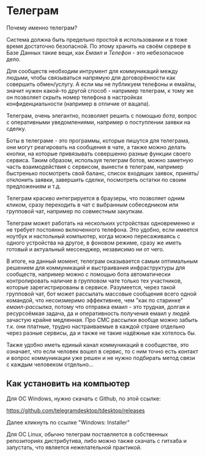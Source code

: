 Телеграм
========

Почему именно телеграм? 

Система должна быть предельно простой в использовании и в тоже время достаточно безопасной. По этому хранить на своём сервере в Базе Данных такие вещи, как _Емаил_ и _Телефон_ - это небезопасное дело.

Для сообществ необходим интрумент для коммуникаций между людьми, чтобы связываться напрямую для договорённости как совершить обмен/услугу. А если мы не публикуем телефоны и емайлы, значит нужен какой-то другой способ - например телеграм, к тому же он позволяет скрыть номер телефона в настройках конфиденциальности (например в отличие от вацапа).

Телеграм, очень элегантно, позволяет решить с помощью _бота_, вопрос с оперативными уведомлениями, например о поступлении заявки на сделку. 

Боты в телеграме - это программы, которые пишутся для телеграма, они могут реагировать на сообщения в чате, а также можно делать кнопки, на которые привязывать совершенно разные функции своего сервиса. Таким образом, используя телеграм ботов, можно заметную часть взаимодействия с сервисом, вынести в телеграм, например быстренько посмотреть свой баланс, список входящих заявок, принять/отклонить заявки, завершить сделки, посмотреть остатки по своим предложениям и т.д.

Телеграм красиво интегрируется в браузеры, что позволяет одним кликом, сразу переходить в чат с выбранным собеседником или групповой чат, например по совместным закупкам.

Телеграм может работать на нескольких устройствах одновременно и не требует постоянно включенного телефона. Это удобно, если имеется ноутбук и настольный компьютер, когда можно пересаживаясь с одного устройства на другое, в фоновом режиме, сразу же иметь готовый и актуальный мессенджер, независимо ни от чего.

В итоге, на данный момент, телеграм оказывается самым оптимальным решением для коммуникаций и выстраивания инфраструктуры для сообществ, например можно с помощью бота автоматически контролировать наличие в групповом чате только тех участников, которые зарегистрированы в сервисе. Разумеется, через такой групповой чат, бот может рассылать массовые сообщения всего одной командой, что несоизмеримо эффективнее, чем "как по старинке" _емаил-рассылка_, потому что отправка емаил - это трудная, долгая и ресурсоёмкая задача, да и оперативность получения емаил у людей зачастую крайне медленная. Про СМС рассылки вообще можно забыть т.к. они платные, трудно настраиваемые в каждой стране отдельно через разные сервисы, да и также не такие надёжные как хотелось бы.

Также удобно иметь единый канал коммуникаций в сообществе, это означает, что если человек вошел в сервис, то с ним точно есть контакт и вопрос коммуникации уже решен и не нужно подбирать метод связи с каждым человеком отдельно...   

Как установить на компьютер
---------------------------

Для ОС Windows, нужно скачать с Github, по этой ссылке:

https://github.com/telegramdesktop/tdesktop/releases

Далее кликнуть по ссылке "Windows: Installer"

Для ОС Linux, обычно телеграм поставляется в собственных репозиториях дистрибутива, либо можно также скачать с гитхаба и запустать, что является нежелательной практикой.

